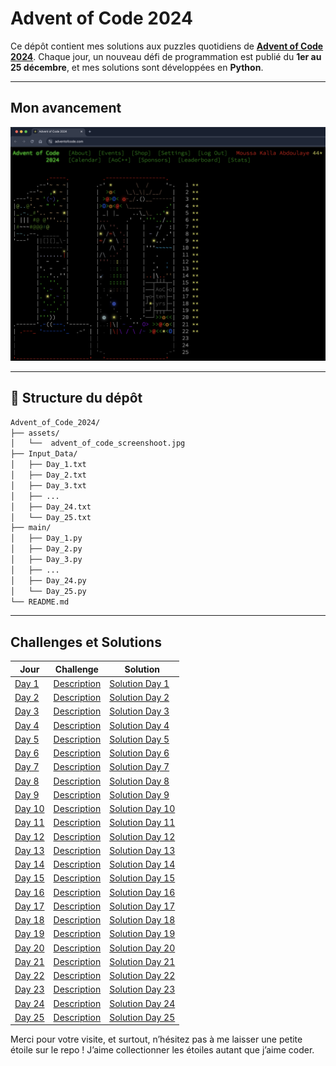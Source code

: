 # Advent of Code 2024

Ce dépôt contient mes solutions aux puzzles quotidiens de **[Advent of Code 2024](https://adventofcode.com/2024/)**. Chaque jour, un nouveau défi de programmation est publié du **1er au 25 décembre**, et mes solutions sont développées en **Python**.

---

## Mon avancement

![Mon progrès Advent of Code](https://github.com/Moussa-Kalla/Advent_of_code_2024/blob/main/assets/advent_of_code_screenshoot.jpg)

---

## 📂 Structure du dépôt
```bash
Advent_of_Code_2024/
├── assets/
│   └──  advent_of_code_screenshoot.jpg
├── Input_Data/
│   ├── Day_1.txt
│   ├── Day_2.txt
│   ├── Day_3.txt
│   ├── ...
│   ├── Day_24.txt
│   └── Day_25.txt
├── main/
│   ├── Day_1.py
│   ├── Day_2.py
│   ├── Day_3.py
│   ├── ...
│   ├── Day_24.py
│   └── Day_25.py
└── README.md
```
 

---

## Challenges et Solutions

| Jour | Challenge | Solution |
|------|----------|----------|
| [Day 1](#day-1) | [Description](https://adventofcode.com/2024/day/1) | [Solution Day 1](main/Day_1.py) |
| [Day 2](#day-2) | [Description](https://adventofcode.com/2024/day/2) | [Solution Day 2](main/Day_2.py) |
| [Day 3](#day-3) | [Description](https://adventofcode.com/2024/day/3) | [Solution Day 3](main/Day_3.py) |
| [Day 4](#day-4) | [Description](https://adventofcode.com/2024/day/4) | [Solution Day 4](main/Day_4.py) |
| [Day 5](#day-5) | [Description](https://adventofcode.com/2024/day/5) | [Solution Day 5](main/Day_5.py) |
| [Day 6](#day-6) | [Description](https://adventofcode.com/2024/day/6) | [Solution Day 6](main/Day_6.py) |
| [Day 7](#day-7) | [Description](https://adventofcode.com/2024/day/7) | [Solution Day 7](main/Day_7.py) |
| [Day 8](#day-8) | [Description](https://adventofcode.com/2024/day/8) | [Solution Day 8](main/Day_8.py) |
| [Day 9](#day-9) | [Description](https://adventofcode.com/2024/day/9) | [Solution Day 9](main/Day_9.py) |
| [Day 10](#day-10) | [Description](https://adventofcode.com/2024/day/10) | [Solution Day 10](main/Day_10.py) |
| [Day 11](#day-11) | [Description](https://adventofcode.com/2024/day/11) | [Solution Day 11](main/Day_11.py) |
| [Day 12](#day-12) | [Description](https://adventofcode.com/2024/day/12) | [Solution Day 12](main/Day_12.py) |
| [Day 13](#day-13) | [Description](https://adventofcode.com/2024/day/13) | [Solution Day 13](main/Day_13.py) |
| [Day 14](#day-14) | [Description](https://adventofcode.com/2024/day/14) | [Solution Day 14](main/Day_14.py) |
| [Day 15](#day-15) | [Description](https://adventofcode.com/2024/day/15) | [Solution Day 15](main/Day_15.py) |
| [Day 16](#day-16) | [Description](https://adventofcode.com/2024/day/16) | [Solution Day 16](main/Day_16.py) |
| [Day 17](#day-17) | [Description](https://adventofcode.com/2024/day/17) | [Solution Day 17](main/Day_17.py) |
| [Day 18](#day-18) | [Description](https://adventofcode.com/2024/day/18) | [Solution Day 18](main/Day_18.py) |
| [Day 19](#day-19) | [Description](https://adventofcode.com/2024/day/19) | [Solution Day 19](main/Day_19.py) |
| [Day 20](#day-20) | [Description](https://adventofcode.com/2024/day/20) | [Solution Day 20](main/Day_20.py) |
| [Day 21](#day-21) | [Description](https://adventofcode.com/2024/day/21) | [Solution Day 21](main/Day_21.py) |
| [Day 22](#day-22) | [Description](https://adventofcode.com/2024/day/22) | [Solution Day 22](main/Day_22.py) |
| [Day 23](#day-23) | [Description](https://adventofcode.com/2024/day/23) | [Solution Day 23](main/Day_23.py) |
| [Day 24](#day-24) | [Description](https://adventofcode.com/2024/day/24) | [Solution Day 24](main/Day_24.py) |
| [Day 25](#day-25) | [Description](https://adventofcode.com/2024/day/25) | [Solution Day 25](main/Day_25.py) |


Merci pour votre visite, et surtout, n’hésitez pas à me laisser une petite étoile sur le repo ! J’aime collectionner les étoiles autant que j’aime coder.


